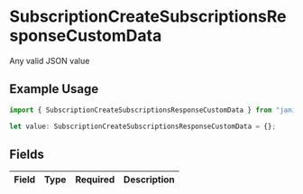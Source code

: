 # SubscriptionCreateSubscriptionsResponseCustomData

Any valid JSON value

## Example Usage

```typescript
import { SubscriptionCreateSubscriptionsResponseCustomData } from "jani-payments/models/operations";

let value: SubscriptionCreateSubscriptionsResponseCustomData = {};
```

## Fields

| Field       | Type        | Required    | Description |
| ----------- | ----------- | ----------- | ----------- |